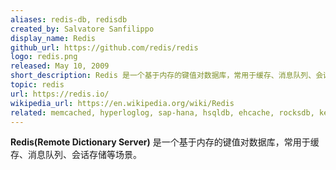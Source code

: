 ```yaml
---
aliases: redis-db, redisdb
created_by: Salvatore Sanfilippo
display_name: Redis
github_url: https://github.com/redis/redis
logo: redis.png
released: May 10, 2009
short_description: Redis 是一个基于内存的键值对数据库，常用于缓存、消息队列、会话存储等场景。
topic: redis
url: https://redis.io/
wikipedia_url: https://en.wikipedia.org/wiki/Redis
related: memcached, hyperloglog, sap-hana, hsqldb, ehcache, rocksdb, key-value-store, in-memory-database, cache, nosql
---
```

**Redis(Remote Dictionary Server)** 是一个基于内存的键值对数据库，常用于缓存、消息队列、会话存储等场景。